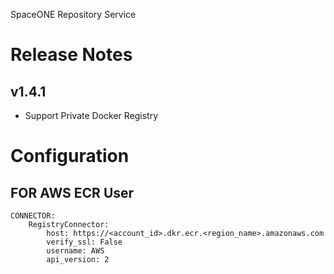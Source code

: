 SpaceONE Repository Service

# Release Notes

## v1.4.1
- Support Private Docker Registry


# Configuration

## FOR AWS ECR User

~~~
CONNECTOR:
	RegistryConnector:
		host: https://<account_id>.dkr.ecr.<region_name>.amazonaws.com
		verify_ssl: False
		username: AWS
		api_version: 2
~~~
